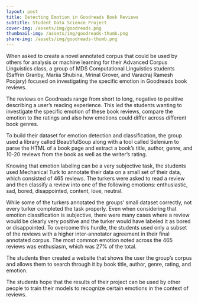 ```yaml
---
layout: post
title: Detecting Emotion in Goodreads Book Reviews
subtitle: Student Data Science Project
cover-img: /assets/img/goodreads.png
thumbnail-img: /assets/img/goodreads-thumb.png
share-img: /assets/img/goodreads-thumb.png
---
```


When asked to create a novel annotated corpus that could be used by others for analysis or machine learning for their Advanced Corpus Linguistics class, a group of MDS Computational Linguistics students (Saffrin Granby, Mariia Shubina, Mrinal Grover, and Varadraj Ramesh Poojary) focused on investigating the specific emotion in Goodreads book reviews.

The reviews on Goodreads range from short to long, negative to positive describing a user’s reading experience. This led the students wanting to investigate the specific emotion of these book reviews, compare the emotion to the ratings and also how emotions could differ across different book genres.

To build their dataset for emotion detection and classification, the group used a library called BeautifulSoup along with a tool called Selenium to parse the HTML of a book page and extract a book’s title, author, genre, and 10-20 reviews from the book as well as the writer’s rating. 

Knowing that emotion labeling can be a very subjective task, the students used Mechanical Turk to annotate their data on a small set of their data, which consisted of 465 reviews. The turkers were asked to read a review and then classify a review into one of the following emotions: enthusiastic, sad, bored, disappointed, content, love, neutral. 

While some of the turkers annotated the groups’ small dataset correctly, not every turker completed the task properly. Even when considering that emotion classification is subjective, there were many cases where a review would be clearly very positive and the turker would have labeled it as bored or disappointed. To overcome this hurdle, the students used only a subset of the reviews with a higher inter-annotator agreement in their final annotated corpus. The most common emotion noted across the 465 reviews was enthusiasm, which was 27% of the total.

The students then created a website that shows the user the group’s corpus and allows them to search through it by book title, author, genre, rating, and emotion. 

The students hope that the results of their project can be used by other people to train their models to recognize certain emotions in the context of reviews.
